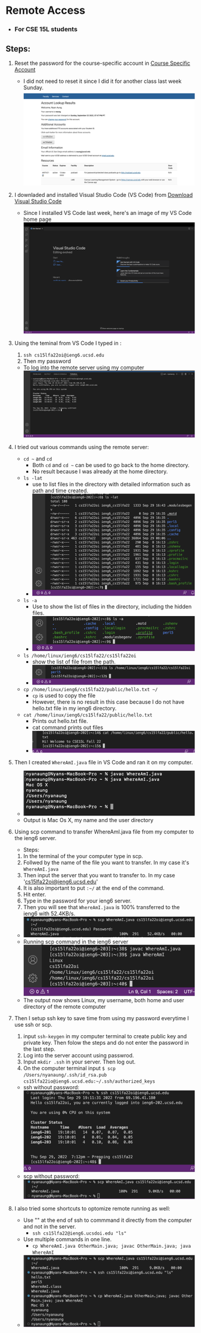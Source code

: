 # Remote Access
* ### For CSE 15L students

## Steps: 

1. Reset the password for the course-specific account in [Course Specific Account](https://sdacs.ucsd.edu/~icc/index.php)
   * I did not need to reset it since I did it for another class last week Sunday. ![UCSD Acc](UCSD%20Acc.png)

2. I downladed and installed Visual Studio Code (VS Code) from [Download Visual Studio Code](https://code.visualstudio.com/) 
   * Since I installed VS Code last week, here's an image of my VS Code home page ![VS Code](VS%20CODE.png) 

3. Using the teminal from VS Code I typed in : 
    1. `ssh cs15lfa22oi@ieng6.ucsd.edu` 
    2. Then my password
    * To log into the remote server using my computer ![firstTimeLogIn](firstTImeLogIn.png)

4. I tried out various commands using the remote server: 
    * `cd ~` and `cd`
       * Both `cd` and `cd ~` can be used to go back to the home directory.
       * No result because I was already at the home directory. 
    * `ls -lat` 
       * use to list files in the directory with detailed information such as path and time created.
       * ![ls -lat](Try-ls-lat.png)
    * `ls -a`
       * Use to show the list of files in the directory, including the hidden files.
       * ![ls -a](ls-a.png)
    * `ls /home/linux/ieng6/cs15lfa22/cs15lfa22oi`
       * show the list of file from the path.
       * ![ls /home](Try-ls.png)
    * `cp /home/linux/ieng6/cs15lfa22/public/hello.txt ~/`
       * `cp` is used to copy the file 
       * However, there is no result in this case because I do not have hello.txt file in my ieng6 directory. 
    * `cat /home/linux/ieng6/cs15lfa22/public/hello.txt`
       * Prints out hello.txt file.
       * cat command prints out files 
       * ![cat](Try-cat.png)

5. Then I created `WhereAmI.java` file in VS Code and ran it on my computer.
   * ![WhereAmI.java in computer](WhereAmI-in-computer.png)
   * Output is Mac Os X, my name and the user directory

6. Using scp command to transfer WhereAmI.java file from my computer to the ieng6 server.
   * Steps: 
    1. In the terminal of the your computer type in scp.
    2. Follwed by the name of the file you want to transfer. In my case it's `WhereAmI.java`
    3. Then input the server that you want to transfer to. In my case 'cs15lfa22oi@ieng6.ucsd.edu'
    4. It is also important to put `:~/` at the end of the command. 
    5. Hit enter.
    6. Type in the password for your ieng6 server. 
    7. Then you will see that `WhereAmI.java` is 100% transferred to the ieng6 with 52.4KB/s. 
   * ![Scp WhereAmI](Scp-WhereAmI.png)
   * Running scp command in the ieng6 server ![WhereAmI.java in server](WhereAmI-in-server.png)
   * The output now shows Linux, my username, both home and user directory of the remote computer
 
7. Then I setup ssh key to save time from using my password everytime I use ssh or scp.
   1. input `ssh-keygen` in my computer terminal to create public key and private key. Then folow the steps and do not enter the password in the last step. 
   2. Log into the server account using passwrod.
   3. Input `mkdir .ssh` in your server. Then log out. 
   4. On the computer terminal input `$ scp /Users/nyanaung/.ssh/id_rsa.pub cs15lfa22io@ieng6.ucsd.edu:~/.ssh/authorized_keys`
   * ssh without password: ![ssh without password](Login-without-password.png)
   * scp without password: ![scp without password](Scp-without-password.png)

8. I also tried some shortcuts to optomize remote running as well: 
   * Use "" at the end of ssh to commmand it directly from the computer and not in the server. 
      * `ssh cs15lfa22@ieng6.ucsdoi.edu "ls"`
   * Use multiple commands in one line. 
      * `cp WhereAmI.java OtherMain.java; javac OtherMain.java; java WhereAmI`
   * ![Shortcuts](shortcut.png)


       
